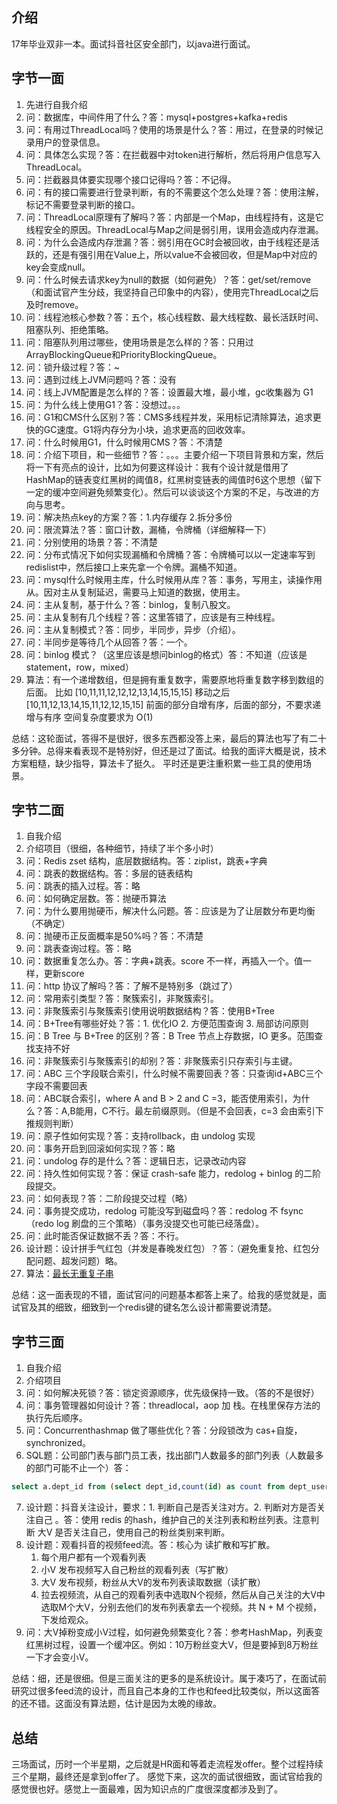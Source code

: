 ## 介绍
17年毕业双非一本。面试抖音社区安全部门，以java进行面试。

## 字节一面
1. 先进行自我介绍
2. 问：数据库，中间件用了什么？答：mysql+postgres+kafka+redis
3. 问：有用过ThreadLocal吗？使用的场景是什么？答：用过，在登录的时候记录用户的登录信息。
4. 问：具体怎么实现？答：在拦截器中对token进行解析，然后将用户信息写入ThreadLocal。
5. 问：拦截器具体要实现哪个接口记得吗？答：不记得。
6. 问：有的接口需要进行登录判断，有的不需要这个怎么处理？答：使用注解，标记不需要登录判断的接口。
7. 问：ThreadLocal原理有了解吗？答：内部是一个Map，由线程持有，这是它线程安全的原因。ThreadLocal与Map之间是弱引用，误用会造成内存泄漏。
8. 问：为什么会造成内存泄漏？答：弱引用在GC时会被回收，由于线程还是活跃的，还是有强引用在Value上，所以value不会被回收，但是Map中对应的key会变成null。
9. 问：什么时候去请求key为null的数据（如何避免）？答：get/set/remove（和面试官产生分歧，我坚持自己印象中的内容），使用完ThreadLocal之后及时remove。
10. 问：线程池核心参数？答：五个，核心线程数、最大线程数、最长活跃时间、阻塞队列、拒绝策略。
11. 问：阻塞队列用过哪些，使用场景是怎么样的？答：只用过 ArrayBlockingQueue和PriorityBlockingQueue。
12. 问：锁升级过程？答：~
13. 问：遇到过线上JVM问题吗？答：没有
14. 问：线上JVM配置是怎么样的？答：设置最大堆，最小堆，gc收集器为 G1
15. 问：为什么线上使用G1？答：没想过。。。
16. 问：G1和CMS什么区别？答：CMS多线程并发，采用标记清除算法，追求更快的GC速度。G1将内存分为小块，追求更高的回收效率。
17. 问：什么时候用G1，什么时候用CMS？答：不清楚
18. 问：介绍下项目，和一些细节？答：。。。主要介绍一下项目背景和方案，然后将一下有亮点的设计，比如为何要这样设计：我有个设计就是借用了HashMap的链表变红黑树的阈值8，红黑树变链表的阈值时6这个思想（留下一定的缓冲空间避免频繁变化）。然后可以谈谈这个方案的不足，与改进的方向与思考。
19. 问：解决热点key的方案？答：1.内存缓存 2.拆分多份
20. 问：限流算法？答：窗口计数，漏桶，令牌桶（详细解释一下）
21. 问：分别使用的场景？答：不清楚
22. 问：分布式情况下如何实现漏桶和令牌桶？答：令牌桶可以以一定速率写到redislist中，然后接口上来先拿一个令牌。漏桶不知道。
23. 问：mysql什么时候用主库，什么时候用从库？答：事务，写用主，读操作用从。因对主从复制延迟，需要马上知道的数据，使用主。
24. 问：主从复制，基于什么？答：binlog，复制八股文。
25. 问：主从复制有几个线程？答：这里答错了，应该是有三种线程。
26. 问：主从复制模式？答：同步，半同步，异步（介绍）。
27. 问：半同步是等待几个从回答？答：一个。
28. 问：binlog 模式？（这里应该是想问binlog的格式）答：不知道（应该是 statement，row，mixed）
29. 算法：有一个递增数组，但是拥有重复数字，需要原地将重复数字移到数组的后面。
比如
[10,11,11,12,12,12,13,14,15,15,15]
移动之后
[10,11,12,13,14,15,11,12,12,15,15] 
前面的部分自增有序，后面的部分，不要求递增与有序
空间复杂度要求为 O(1)

总结：这轮面试，答得不是很好，很多东西都没答上来，最后的算法也写了有二十多分钟。总得来看表现不是特别好，但还是过了面试。给我的面评大概是说，技术方案粗糙，缺少指导，算法卡了挺久。
平时还是更注重积累一些工具的使用场景。

## 字节二面
1. 自我介绍
2. 介绍项目（很细，各种细节，持续了半个多小时）
3. 问：Redis zset 结构，底层数据结构。答：ziplist，跳表+字典
4. 问：跳表的数据结构。答：多层的链表结构
5. 问：跳表的插入过程。答：略
6. 问：如何确定层数。答：抛硬币算法
7. 问：为什么要用抛硬币，解决什么问题。答：应该是为了让层数分布更均衡（不确定）
8. 问：抛硬币正反面概率是50%吗？答：不清楚
9. 问：跳表查询过程。答：略
10. 问：数据重复怎么办。答：字典+跳表。score 不一样，再插入一个。值一样，更新score
11. 问：http 协议了解吗？答：了解不是特别多（跳过了）
12. 问：常用索引类型？答：聚簇索引，非聚簇索引。
13. 问：非聚簇索引与聚簇索引使用说明数据结构？答：使用B+Tree
14. 问：B+Tree有哪些好处？答：1. 优化IO 2. 方便范围查询 3. 局部访问原则
15. 问：B Tree 与 B+Tree 的区别？答：B Tree 节点上存数据，IO 更多。范围查找支持不好
16. 问：非聚簇索引与聚簇索引的却别？答：非聚簇索引只存索引与主键。
17. 问：ABC 三个字段联合索引，什么时候不需要回表？答：只查询id+ABC三个字段不需要回表
18. 问：ABC联合索引，where A and B > 2 and C =3，能否使用索引，为什么？答：A,B能用，C不行。最左前缀原则。（但是不会回表，c=3 会由索引下推规则判断）
19. 问：原子性如何实现？答：支持rollback，由 undolog 实现
20. 问：事务开启到回滚如何实现？答：略
21. 问：undolog 存的是什么？答：逻辑日志，记录改动内容
22. 问：持久性如何实现？答：保证 crash-safe 能力，redolog + binlog 的二阶段提交。
23. 问：如何表现？答：二阶段提交过程（略）
24. 问：事务提交成功，redolog 可能没写到磁盘吗？答：redolog 不 fsync （redo log 刷盘的三个策略）（事务没提交也可能已经落盘）。
25. 问：此时能否保证数据不丢？答：不行。
26. 设计题：设计拼手气红包（并发是春晚发红包）？答：（避免重复抢、红包分配问题、超发问题）略。
27. 算法：[最长无重复子串](https://leetcode-cn.com/problems/longest-substring-without-repeating-characters/solution/)

总结：这一面表现的不错，面试官问的问题基本都答上来了。给我的感觉就是，面试官及其的细致，细致到一个redis键的键名怎么设计都需要说清楚。

## 字节三面

1. 自我介绍
2. 介绍项目
3. 问：如何解决死锁？答：锁定资源顺序，优先级保持一致。（答的不是很好）
4. 问：事务管理器如何设计？答：threadlocal，aop 加 栈。在栈里保存方法的执行先后顺序。
5. 问：Concurrenthashmap 做了哪些优化？答：分段锁改为 cas+自旋，synchronized。
6. SQL题：公司部门表与部门员工表，找出部门人数最多的部门列表（人数最多的部门可能不止一个）答：
```sql
select a.dept_id from (select dept_id,count(id) as count from dept_user group by dept_id) as a ,(select dept_id,count(id) as count from dept_user group by dept_id order by count desc limit 1) as b where a.count = b.count
```
7. 设计题：抖音关注设计，要求：1. 判断自己是否关注对方。2. 判断对方是否关注自己 。答：使用 redis 的hash，维护自己的关注列表和粉丝列表。注意判断 大V 是否关注自己，使用自己的粉丝类别来判断。
8. 设计题：观看抖音的视频feed流。答：核心为 读扩散和写扩散。
	1. 每个用户都有一个观看列表
	2. 小V 发布视频写入自己粉丝的观看列表（写扩散）
	3. 大V 发布视频，粉丝从大V的发布列表读取数据（读扩散）
	4. 拉去视频流，从自己的观看列表中选取N个视频，然后从自己关注的大V中选取M个大V，分别去他们的发布列表拿去一个视频。共 N + M 个视频，下发给观众。
5. 问：大V掉粉变成小V过程，如何避免频繁变化？答：参考HashMap，列表变红黑树过程，设置一个缓冲区。例如：10万粉丝变大V，但是要掉到8万粉丝一下才会变小V。

总结：细，还是很细。但是三面关注的更多的是系统设计。属于凑巧了，在面试前研究过很多feed流的设计，而且自己本身的工作也和feed比较类似，所以这面答的还不错。这面没有算法题，估计是因为太晚的缘故。

## 总结
三场面试，历时一个半星期，之后就是HR面和等着走流程发offer。整个过程持续三个星期，最终还是拿到offer了。
感觉下来，这次的面试很细致，面试官给我的感觉很也好。感觉上一面最难，因为知识点的广度很深度都涉及到了。